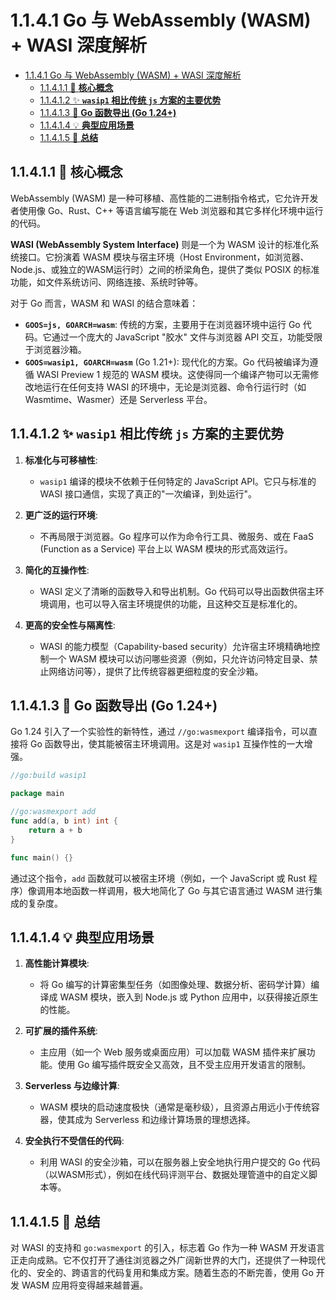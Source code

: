 # 1.1.4.1 Go 与 WebAssembly (WASM) + WASI 深度解析

<!-- TOC START -->
- [1.1.4.1 Go 与 WebAssembly (WASM) + WASI 深度解析](#go-与-webassembly-wasm-+-wasi-深度解析)
  - [1.1.4.1.1 🎯 **核心概念**](#🎯-**核心概念**)
  - [1.1.4.1.2 ✨ **`wasip1` 相比传统 `js` 方案的主要优势**](#✨-**wasip1-相比传统-js-方案的主要优势**)
  - [1.1.4.1.3 📝 **Go 函数导出 (Go 1.24+)**](#📝-**go-函数导出-go-124+**)
  - [1.1.4.1.4 💡 **典型应用场景**](#💡-**典型应用场景**)
  - [1.1.4.1.5 🚀 **总结**](#🚀-**总结**)
<!-- TOC END -->

## 1.1.4.1.1 🎯 **核心概念**

WebAssembly (WASM) 是一种可移植、高性能的二进制指令格式，它允许开发者使用像 Go、Rust、C++ 等语言编写能在 Web 浏览器和其它多样化环境中运行的代码。

**WASI (WebAssembly System Interface)** 则是一个为 WASM 设计的标准化系统接口。它扮演着 WASM 模块与宿主环境（Host Environment，如浏览器、Node.js、或独立的WASM运行时）之间的桥梁角色，提供了类似 POSIX 的标准功能，如文件系统访问、网络连接、系统时钟等。

对于 Go 而言，WASM 和 WASI 的结合意味着：

- **`GOOS=js, GOARCH=wasm`**: 传统的方案，主要用于在浏览器环境中运行 Go 代码。它通过一个庞大的 JavaScript "胶水" 文件与浏览器 API 交互，功能受限于浏览器沙箱。
- **`GOOS=wasip1, GOARCH=wasm`** (Go 1.21+): 现代化的方案。Go 代码被编译为遵循 WASI Preview 1 规范的 WASM 模块。这使得同一个编译产物可以无需修改地运行在任何支持 WASI 的环境中，无论是浏览器、命令行运行时（如 Wasmtime、Wasmer）还是 Serverless 平台。

## 1.1.4.1.2 ✨ **`wasip1` 相比传统 `js` 方案的主要优势**

1. **标准化与可移植性**:
    - `wasip1` 编译的模块不依赖于任何特定的 JavaScript API。它只与标准的 WASI 接口通信，实现了真正的"一次编译，到处运行"。

2. **更广泛的运行环境**:
    - 不再局限于浏览器。Go 程序可以作为命令行工具、微服务、或在 FaaS (Function as a Service) 平台上以 WASM 模块的形式高效运行。

3. **简化的互操作性**:
    - WASI 定义了清晰的函数导入和导出机制。Go 代码可以导出函数供宿主环境调用，也可以导入宿主环境提供的功能，且这种交互是标准化的。

4. **更高的安全性与隔离性**:
    - WASI 的能力模型（Capability-based security）允许宿主环境精确地控制一个 WASM 模块可以访问哪些资源（例如，只允许访问特定目录、禁止网络访问等），提供了比传统容器更细粒度的安全沙箱。

## 1.1.4.1.3 📝 **Go 函数导出 (Go 1.24+)**

Go 1.24 引入了一个实验性的新特性，通过 `//go:wasmexport` 编译指令，可以直接将 Go 函数导出，使其能被宿主环境调用。这是对 `wasip1` 互操作性的一大增强。

```go
//go:build wasip1

package main

//go:wasmexport add
func add(a, b int) int {
    return a + b
}

func main() {}

```

通过这个指令，`add` 函数就可以被宿主环境（例如，一个 JavaScript 或 Rust 程序）像调用本地函数一样调用，极大地简化了 Go 与其它语言通过 WASM 进行集成的复杂度。

## 1.1.4.1.4 💡 **典型应用场景**

1. **高性能计算模块**:
    - 将 Go 编写的计算密集型任务（如图像处理、数据分析、密码学计算）编译成 WASM 模块，嵌入到 Node.js 或 Python 应用中，以获得接近原生的性能。

2. **可扩展的插件系统**:
    - 主应用（如一个 Web 服务或桌面应用）可以加载 WASM 插件来扩展功能。使用 Go 编写插件既安全又高效，且不受主应用开发语言的限制。

3. **Serverless 与边缘计算**:
    - WASM 模块的启动速度极快（通常是毫秒级），且资源占用远小于传统容器，使其成为 Serverless 和边缘计算场景的理想选择。

4. **安全执行不受信任的代码**:
    - 利用 WASI 的安全沙箱，可以在服务器上安全地执行用户提交的 Go 代码（以WASM形式），例如在线代码评测平台、数据处理管道中的自定义脚本等。

## 1.1.4.1.5 🚀 **总结**

对 WASI 的支持和 `go:wasmexport` 的引入，标志着 Go 作为一种 WASM 开发语言正走向成熟。它不仅打开了通往浏览器之外广阔新世界的大门，还提供了一种现代化的、安全的、跨语言的代码复用和集成方案。随着生态的不断完善，使用 Go 开发 WASM 应用将变得越来越普遍。
